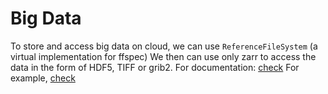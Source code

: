 # Big Data
To store and access big data on cloud, we can use `ReferenceFileSystem` (a virtual implementation for ffspec)
We then can use only zarr to access the data in the form of HDF5, TIFF or grib2. 
For documentation: [check](https://github.com/fsspec/kerchunk)
For example, [check](https://nbviewer.org/gist/rsignell-usgs/02da7d9257b4b26d84d053be1af2ceeb)